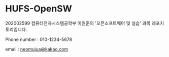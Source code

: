 # HUFS-OpenSW

202002599 컴퓨터전자시스템공학부 이원준의 '오픈소프트웨어 및 실습' 과목 레포지토리입니다.

Phone number : 010-1234-5678

email : neomujua@kakao.com
